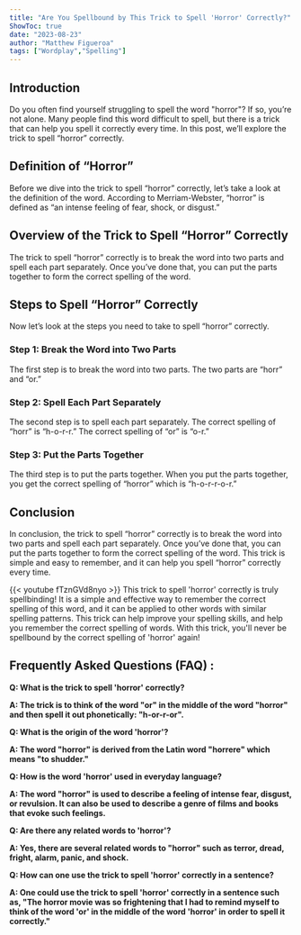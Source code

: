 ```yaml
---
title: "Are You Spellbound by This Trick to Spell 'Horror' Correctly?"
ShowToc: true 
date: "2023-08-23"
author: "Matthew Figueroa" 
tags: ["Wordplay","Spelling"]
---
```

## Introduction

Do you often find yourself struggling to spell the word "horror"? If so, you’re not alone. Many people find this word difficult to spell, but there is a trick that can help you spell it correctly every time. In this post, we’ll explore the trick to spell “horror” correctly. 

## Definition of “Horror” 

Before we dive into the trick to spell “horror” correctly, let’s take a look at the definition of the word. According to Merriam-Webster, “horror” is defined as “an intense feeling of fear, shock, or disgust.” 

## Overview of the Trick to Spell “Horror” Correctly 

The trick to spell “horror” correctly is to break the word into two parts and spell each part separately. Once you’ve done that, you can put the parts together to form the correct spelling of the word. 

## Steps to Spell “Horror” Correctly 

Now let’s look at the steps you need to take to spell “horror” correctly. 

### Step 1: Break the Word into Two Parts 

The first step is to break the word into two parts. The two parts are “horr” and “or.” 

### Step 2: Spell Each Part Separately 

The second step is to spell each part separately. The correct spelling of “horr” is “h-o-r-r.” The correct spelling of “or” is “o-r.” 

### Step 3: Put the Parts Together 

The third step is to put the parts together. When you put the parts together, you get the correct spelling of “horror” which is “h-o-r-r-o-r.” 

## Conclusion 

In conclusion, the trick to spell “horror” correctly is to break the word into two parts and spell each part separately. Once you’ve done that, you can put the parts together to form the correct spelling of the word. This trick is simple and easy to remember, and it can help you spell “horror” correctly every time.

{{< youtube fTznGVd8nyo >}} 
This trick to spell 'horror' correctly is truly spellbinding! It is a simple and effective way to remember the correct spelling of this word, and it can be applied to other words with similar spelling patterns. This trick can help improve your spelling skills, and help you remember the correct spelling of words. With this trick, you'll never be spellbound by the correct spelling of 'horror' again!

## Frequently Asked Questions (FAQ) :
**Q: What is the trick to spell 'horror' correctly?**

**A: The trick is to think of the word "or" in the middle of the word "horror" and then spell it out phonetically: "h-or-r-or".**

**Q: What is the origin of the word 'horror'?**

**A: The word "horror" is derived from the Latin word "horrere" which means "to shudder."**

**Q: How is the word 'horror' used in everyday language?**

**A: The word "horror" is used to describe a feeling of intense fear, disgust, or revulsion. It can also be used to describe a genre of films and books that evoke such feelings.**

**Q: Are there any related words to 'horror'?**

**A: Yes, there are several related words to "horror" such as terror, dread, fright, alarm, panic, and shock.**

**Q: How can one use the trick to spell 'horror' correctly in a sentence?**

**A: One could use the trick to spell 'horror' correctly in a sentence such as, "The horror movie was so frightening that I had to remind myself to think of the word 'or' in the middle of the word 'horror' in order to spell it correctly."**





